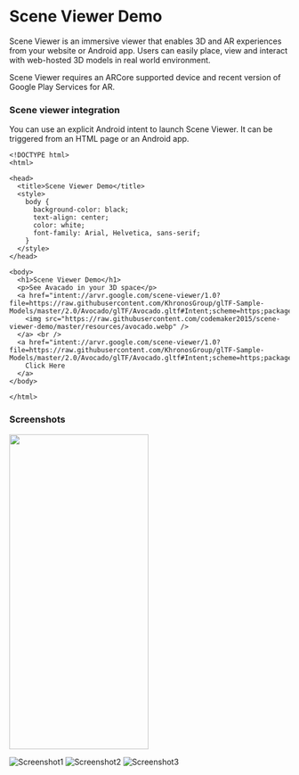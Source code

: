 # Scene Viewer Demo

Scene Viewer is an immersive viewer that enables 3D and AR experiences from your website or Android app. Users can easily place, view and interact with web-hosted 3D models in real world environment.

Scene Viewer requires an ARCore supported device and recent version of Google Play Services for AR. 

### Scene viewer integration
You can use an explicit Android intent to launch Scene Viewer. It can be triggered from an HTML page or an Android app.

```
<!DOCTYPE html>
<html>

<head>
  <title>Scene Viewer Demo</title>
  <style>
    body {
      background-color: black;
      text-align: center;
      color: white;
      font-family: Arial, Helvetica, sans-serif;
    }
  </style>
</head>

<body>
  <h1>Scene Viewer Demo</h1>
  <p>See Avacado in your 3D space</p>
  <a href="intent://arvr.google.com/scene-viewer/1.0?file=https://raw.githubusercontent.com/KhronosGroup/glTF-Sample-Models/master/2.0/Avocado/glTF/Avocado.gltf#Intent;scheme=https;package=com.google.android.googlequicksearchbox;action=android.intent.action.VIEW;S.browser_fallback_url=https://developers.google.com/ar;end;">
    <img src="https://raw.githubusercontent.com/codemaker2015/scene-viewer-demo/master/resources/avocado.webp" />
  </a> <br />
  <a href="intent://arvr.google.com/scene-viewer/1.0?file=https://raw.githubusercontent.com/KhronosGroup/glTF-Sample-Models/master/2.0/Avocado/glTF/Avocado.gltf#Intent;scheme=https;package=com.google.android.googlequicksearchbox;action=android.intent.action.VIEW;S.browser_fallback_url=https://developers.google.com/ar;end;">
    Click Here
  </a>
</body>

</html>
```

### Screenshots

<img src="resources/demo.gif" width="250" height="565" />

![Screenshot1](resources/screenshot1.jpeg)
![Screenshot2](resources/screenshot2.jpeg)
![Screenshot3](resources/screenshot3.jpeg)

